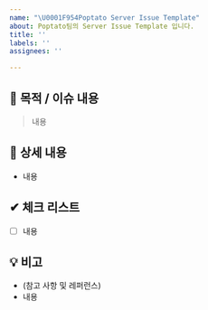 ```yaml
---
name: "\U0001F954Poptato Server Issue Template"
about: Poptato팀의 Server Issue Template 입니다.
title: ''
labels: ''
assignees: ''

---
```


<!-- Title convention
Format → <Type><Scope>: <서술>
Type : Label 중 대표성을 띄는 것 하나를 선택
Scope : 선택사항, 해당 이슈가 속한 (클래스, 메서드, 패키지 등) 범위를 선택
서술 : 첫 글자는 대문자.
-->

## 📌 목적 / 이슈 내용

> 내용

## 📝 상세 내용

- 내용

## ✔ 체크 리스트
- [ ] 내용

## 💡 비고

- (참고 사항 및 레퍼런스)
- 내용
